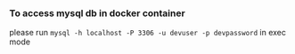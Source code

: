 ### To access mysql db in docker container
please run ```mysql -h localhost -P 3306 -u devuser -p devpassword``` in exec mode